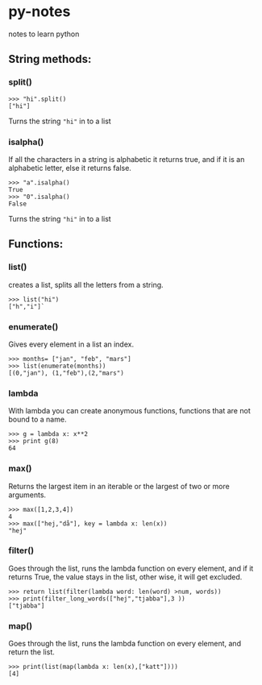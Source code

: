 py-notes
========

notes to learn python

## String methods:
### split()
```
>>> "hi".split()
["hi"]
```
Turns the string `"hi"` in to a list 

### isalpha()
If all the characters in a string is alphabetic it returns true, and if it is an alphabetic letter, else it returns false.
```
>>> "a".isalpha()
True
>>> "0".isalpha()
False
```
Turns the string `"hi"` in to a list 

## Functions:
### list()
creates a list, splits all the letters from a string.
```
>>> list("hi")
["h","i"]`
```

### enumerate()
Gives every element in a list an index.
```
>>> months= ["jan", "feb", "mars"] 
>>> list(enumerate(months)) 
[(0,"jan"), (1,"feb"),(2,"mars")
```

### lambda
With lambda you can create anonymous functions, functions that are not bound to a name.
```
>>> g = lambda x: x**2
>>> print g(8)
64
```

### max()
Returns the largest item in an iterable or the largest of two or more arguments.
```
>>> max([1,2,3,4])
4
>>> max(["hej,"då"], key = lambda x: len(x))
"hej"
```
### filter()
Goes through the list, runs the lambda function on every element, and if it returns True, the value stays in the list, other wise, it will get excluded.
```
>>> return list(filter(lambda word: len(word) >num, words))
>>> print(filter_long_words(["hej","tjabba"],3 ))
["tjabba"]
```
### map()
Goes through the list, runs the lambda function on every element, and return the list.
```
>>> print(list(map(lambda x: len(x),["katt"])))
[4]

```

